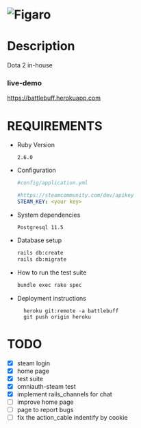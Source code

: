 # ![Figaro](https://i.imgur.com/uG0EFjh.png)

# Description

Dota 2 in-house

### live-demo
https://battlebuff.herokuapp.com

# REQUIREMENTS

* Ruby Version

  ```2.6.0```

* Configuration

  ```yml
  #config/application.yml

  #https://steamcommunity.com/dev/apikey
  STEAM_KEY: <your key>
  ```

* System dependencies

  ```Postgresql 11.5```

* Database setup

  ```sh
  rails db:create
  rails db:migrate
  ```

* How to run the test suite

  ```sh
  bundle exec rake spec
  ```

<!-- * Services -->

* Deployment instructions

  ```
    heroku git:remote -a battlebuff
    git push origin heroku
  ```

# TODO

- [x] steam login
- [x] home page
- [x] test suite
- [x] omniauth-steam test
- [x] implement rails_channels for chat
- [ ] improve home page
- [ ] page to report bugs
- [ ] fix the action_cable indentify by cookie